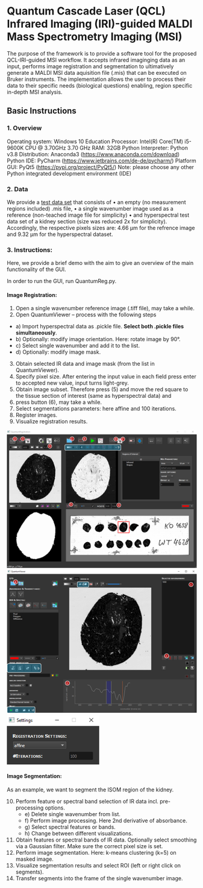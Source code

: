 # Quantum Cascade Laser (QCL) Infrared Imaging (IRI)-guided MALDI Mass Spectrometry Imaging (MSI)

The purpose of the framework is to provide a software tool for the proposed QCL-IRI-guided MSI workflow. 
It accepts infrared imaginging data as an input, performs image registration and segmentation to ultimatively generate a MALDI MSI data aquisition file (.mis) that can be executed on Bruker instruments. 
The implementation allows the user to process their data to their specific needs (biological questions) enabling, region specific in-depth MSI analysis.

## Basic Instructions

### 1. Overview

Operating system: Windows 10 Education
Processor: Intel(R) Core(TM) i5-9600K CPU @ 3.70GHz   3.70 GHz
RAM: 32GB
Python Interpreter: Python v3.8 
Distribution: Anaconda3 (https://www.anaconda.com/download)
Python IDE: PyCharm (https://www.jetbrains.com/de-de/pycharm/)
Platform GUI: PyQt5 (https://pypi.org/project/PyQt5/)
Note: please choose any other Python integrated development environment (IDE)

### 2. Data
We provide a [test data set](https://figshare.com/s/6af0358f6b691eb9caaa) that consists of 
•	an empty (no measurement regions included) .mis file,
•	a single wavenumber image used as a reference (non-teached image file for simplicity)
•	and hyperspectral test data set of a kidney section (size was reduced 2x for simplicity).
Accordingly, the respective pixels sizes are: 4.66 µm for the refrence image and 9.32 µm for the hyperspectral dataset.

### 3. Instructions:
Here, we provide a brief demo with the aim to give an overview of the main functionality of the GUI.

In order to run the GUI, run QuantumReg.py.

#### Image Registration:
1)	Open a single wavenumber reference image (.tiff file), may take a while.
2)	Open QuantumViewer – process with the following steps
- a)	Import hyperspectral data as .pickle file. **Select both .pickle files simultaneously**.
- b)	Optionally: modify image orientation. Here: rotate image by 90°.
- c)	Select single wavenumber and add it to the list.
- d) 	Optionally: modify image mask.
3)	Obtain selected IR data and image mask (from the list in QuantumViewer).
4)	Specify pixel size. After entering the input value in each field press enter to accepted new value, input turns light-grey.
5)	Obtain image subset. Therefore press (5) and move the red square to the tissue section of interest (same as hyperspectral data) and
6)	press button (6), may take a while.
7)	Select segmentations parameters: here affine and 100 iterations.
8)	Register images.
9)	Visualize registration results.

![QuantumRegistration window](./images/quantumReg1.png)
![QuantumViewer window](./images/quantumViewer1.png)
![Registration settings](./images/RegSettings.png)

#### Image Segmentation:
As an example, we want to segment the ISOM region of the kidney.

10)	Perform feature or spectral band selection of IR data incl. pre-processing options.
    - e)	Delete single wavenumber from list.
    - f)	Perform image processing. Here 2nd derivative of absorbance.
    - g)	Select spectral features or bands. 
    - h)	Change between different visualizations.
11)	Obtain features or spectral bands of IR data. Optionally select smoothing via a Gaussian filter. Make sure the correct pixel size is set.
12)	Perform image segmentation. Here: k-means clustering (k=5) on masked image. 
13)	Visualize  segmentation results and select ROI (left or right click on segments).
14)	Transfer segments into the frame of the single wavenumber image.

